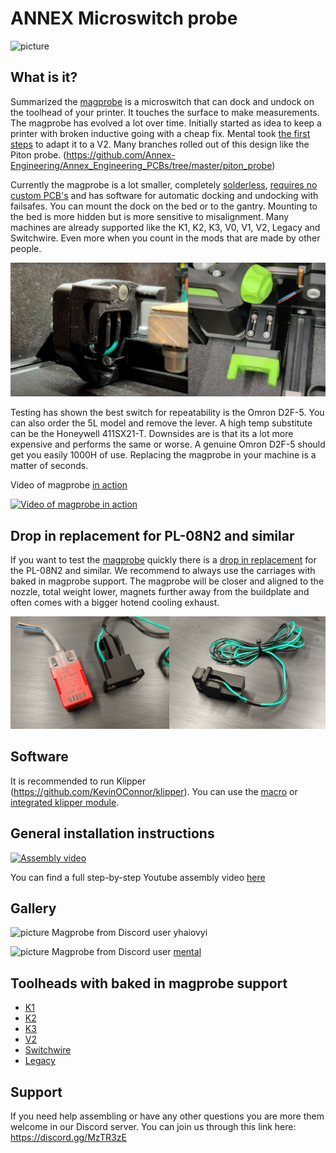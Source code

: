 # ANNEX Microswitch probe

![picture](Images/Evolution.jpg)



## What is it?
Summarized the [magprobe](https://github.com/Annex-Engineering/Annex-Engineering_Other_Printer_Mods/blob/master/All_Printers/Quickdraw_-_Magnetic_Microswitch_Z_Probe/STLs/omron_d2f-5_microswitch_probe_body_x1_rev2.STL) is a microswitch that can dock and undock on the toolhead of your printer. It touches the surface to make measurements. The magprobe has evolved a lot over time. Initially started as idea to keep a printer with broken inductive going with a cheap fix. Mental took [the first steps](https://github.com/Annex-Engineering/Annex-Engineering_Other_Printer_Mods/tree/master/VORON_Printers/VORON_V2dot4/MORON_Mag_Probe) to adapt it to a V2. Many branches rolled out of this design like the Piton probe. (https://github.com/Annex-Engineering/Annex_Engineering_PCBs/tree/master/piton_probe)

Currently the magprobe is a lot smaller, completely <u>solderless</u>, <u>requires no custom PCB's</u> and has software for automatic docking and undocking with failsafes. You can mount the dock on the bed or to the gantry. Mounting to the bed is more hidden but is more sensitive to misalignment. Many machines are already supported like the K1, K2, K3, V0, V1, V2, Legacy and Switchwire. Even more when you count in the mods that are made by other people.

![Types_of_dock](Images/Types_of_dock.JPG)


Testing has shown the best switch for repeatability is the Omron D2F-5. You can also order the 5L model and remove the lever. A high temp substitute can be the Honeywell 411SX21-T. Downsides are is that its a lot more expensive and performs the same or worse. A genuine Omron D2F-5 should get you easily 1000H of use. Replacing the magprobe in your machine is a matter of seconds.

Video of magprobe [in action](https://www.youtube.com/watch?v=kHAcm8c9pTk)

[![Video of magprobe in action](https://img.youtube.com/vi/kHAcm8c9pTk/0.jpg)](https://www.youtube.com/watch?v=kHAcm8c9pTk)

## Drop in replacement for PL-08N2 and similar
If you want to test the [magprobe](https://github.com/Annex-Engineering/Annex-Engineering_Other_Printer_Mods/blob/master/All_Printers/Quickdraw_-_Magnetic_Microswitch_Z_Probe/STLs/omron_d2f-5_microswitch_probe_body_x1_rev2.STL) quickly there is a [drop in replacement](https://github.com/Annex-Engineering/Annex-Engineering_Other_Printer_Mods/blob/master/All_Printers/Quickdraw_-_Magnetic_Microswitch_Z_Probe/STLs/direct_microswitch_replacement_inductive.STL) for the PL-08N2 and similar. We recommend to always use the carriages with baked in magprobe support. The magprobe will be closer and aligned to the nozzle, total weight lower, magnets further away from the buildplate and often comes with a bigger hotend cooling exhaust.

![picture](Images/Drop_in_replacement.jpg)


## Software
It is recommended to run Klipper (https://github.com/KevinOConnor/klipper). You can use the [macro](https://github.com/Annex-Engineering/Annex-Engineering_Other_Printer_Mods/blob/master/All_Printers/Quickdraw_-_Magnetic_Microswitch_Z_Probe/Klipper_Macros/dockable_probe_macros.cfg) or [integrated klipper module](https://github.com/mental405/klipper/blob/work-annex-probe/docs/Annexed_Probe.md).

## General installation instructions
[![Assembly video](https://img.youtube.com/vi/zLjfP3BHAIw/0.jpg)](https://www.youtube.com/watch?v=zLjfP3BHAIw)

You can find a full step-by-step Youtube assembly video [here](https://www.youtube.com/watch?v=zLjfP3BHAIw)


## Gallery
![picture](Images/Gallery_1.jpg)
Magprobe from Discord user yhaiovyi

![picture](Images/Gallery_2.jpg)
Magprobe from Discord user [mental](https://www.youtube.com/watch?v=dCkJHvA7i6I)


## Toolheads with baked in magprobe support
- [K1](https://github.com/Annex-Engineering/Masherbrum-K1)
- [K2](https://github.com/Annex-Engineering/Chhogori-K2-Summit-Edition)
- [K3](https://github.com/Annex-Engineering/Gasherbrum-K3)
- [V2](https://github.com/Annex-Engineering/Annex-Engineering_Other_Printer_Mods/tree/master/VORON_Printers/VORON_V2dot4)
- [Switchwire](https://github.com/Annex-Engineering/Annex-Engineering_Other_Printer_Mods/tree/master/VORON_Printers/VORON_Switchwire/Afterburner%2BMagnetic_Probe_X_Carriage)
- [Legacy](https://github.com/Annex-Engineering/Annex-Engineering_Other_Printer_Mods/tree/master/VORON_Printers/VORON_Legacy/Sherpa_Mini%2BMagnetic_Probe_X_Carriage)

## Support
If you need help assembling or have any other questions you are more them welcome in our Discord server. You can join us through this link here: https://discord.gg/MzTR3zE




